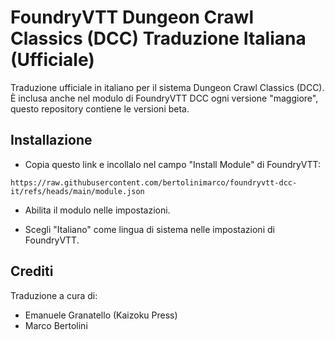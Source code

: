 # FoundryVTT Dungeon Crawl Classics (DCC) Traduzione Italiana (Ufficiale)

Traduzione ufficiale in italiano per il sistema Dungeon Crawl Classics (DCC). È inclusa anche nel modulo di FoundryVTT DCC ogni versione "maggiore", questo repository contiene le versioni beta.

## Installazione

- Copia questo link e incollalo nel campo "Install Module" di FoundryVTT:

```text
https://raw.githubusercontent.com/bertolinimarco/foundryvtt-dcc-it/refs/heads/main/module.json
```

- Abilita il modulo nelle impostazioni.

- Scegli "Italiano" come lingua di sistema nelle impostazioni di FoundryVTT.

## Crediti

Traduzione a cura di:

- Emanuele Granatello (Kaizoku Press)
- Marco Bertolini
